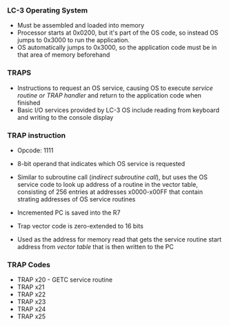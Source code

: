### LC-3 Operating System
- Must be assembled and loaded into memory
- Processor starts at 0x0200, but it's part of the OS code, so instead OS jumps to 0x3000 to run the application.
- OS automatically jumps to 0x3000, so the application code must be in that area of memory beforehand


### TRAPS
- Instructions to request an OS service, causing OS to execute *service routine or TRAP handler* and return to the application code when finished
- Basic I/O services provided by LC-3 OS include reading from keyboard and writing to the console display

### TRAP instruction
- Opcode: 1111
- 8-bit operand that indicates which OS service is requested
- Similar to subroutine call (*indirect subroutine call*), but uses the OS service code to look up address of a routine in the vector table, consisting of 256 entries at addresses x0000-x00FF that contain strating addresses of OS service routines

- Incremented PC is saved into the R7
- Trap vector code is zero-extended to 16 bits
- Used as the address for memory read that gets the service routine start address from *vector table* that is then written to the PC

### TRAP Codes
- TRAP x20 - GETC service routine
- TRAP x21
- TRAP x22
- TRAP x23
- TRAP x24
- TRAP x25